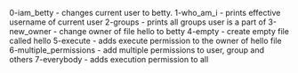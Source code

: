 0-iam_betty - changes current user to betty.
1-who_am_i  - prints effective username of current user
2-groups    - prints all groups user is a part of
3-new_owner - change owner of file hello to betty
4-empty     - create empty file called hello
5-execute   - adds execute permission to the owner of hello file
6-multiple_permissions - add multiple permissions to user, group and others
7-everybody - adds execution permission to all 
